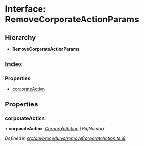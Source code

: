 # Interface: RemoveCorporateActionParams

## Hierarchy

* **RemoveCorporateActionParams**

## Index

### Properties

* [corporateAction](removecorporateactionparams.md#corporateaction)

## Properties

###  corporateAction

• **corporateAction**: *[CorporateAction](../classes/corporateaction.md) | BigNumber*

*Defined in [src/api/procedures/removeCorporateAction.ts:18](https://github.com/PolymathNetwork/polymesh-sdk/blob/23062de4/src/api/procedures/removeCorporateAction.ts#L18)*
